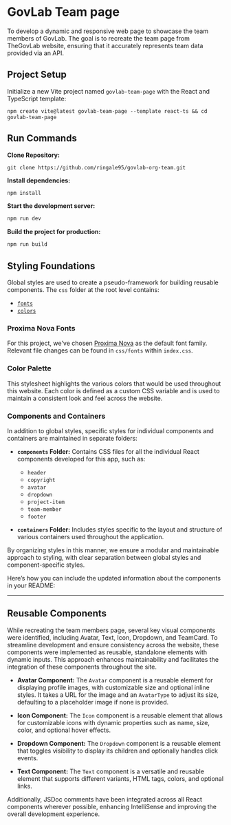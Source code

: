 # GovLab Team page

To develop a dynamic and responsive web page to showcase the team members of GovLab. The goal is to recreate the team page from TheGovLab website, ensuring that it accurately represents team data provided via an API.

## Project Setup

Initialize a new Vite project named `govlab-team-page` with the React and TypeScript template:

```
npm create vite@latest govlab-team-page --template react-ts && cd govlab-team-page
```


## Run Commands

**Clone Repository:**
```
git clone https://github.com/ringale95/govlab-org-team.git 
```

**Install dependencies:**
  ```bash
  npm install
  ```

**Start the development server:**
  ```bash
  npm run dev
  ```

**Build the project for production:**
  ```bash
  npm run build
  ```


## Styling Foundations

Global styles are used to create a pseudo-framework for building reusable components. The `css` folder at the root level contains:

- [`fonts`](./src/css/fonts/index.css)
- [`colors`](./src/css/colors/index.css)

### Proxima Nova Fonts

For this project, we've chosen [Proxima Nova](https://online-fonts.com/fonts/proxima-nova) as the default font family. Relevant file changes can be found in `css/fonts` within `index.css`.

### Color Palette

This stylesheet highlights the various colors that would be used throughout this website. Each color is defined as a custom CSS variable and is used to maintain a consistent look and feel across the website.

### Components and Containers

In addition to global styles, specific styles for individual components and containers are maintained in separate folders:

- **`components` Folder:** Contains CSS files for all the individual React components developed for this app, such as:
  - `header`
  - `copyright`
  - `avatar`
  - `dropdown`
  - `project-item`
  - `team-member`
  - `footer`

- **`containers` Folder:** Includes styles specific to the layout and structure of various containers used throughout the application.

By organizing styles in this manner, we ensure a modular and maintainable approach to styling, with clear separation between global styles and component-specific styles.

Here’s how you can include the updated information about the components in your README:

---

## Reusable Components

While recreating the team members page, several key visual components were identified, including Avatar, Text, Icon, Dropdown, and TeamCard. To streamline development and ensure consistency across the website, these components were implemented as reusable, standalone elements with dynamic inputs. This approach enhances maintainability and facilitates the integration of these components throughout the site.

- **Avatar Component:** The `Avatar` component is a reusable element for displaying profile images, with customizable size and optional inline styles. It takes a URL for the image and an `AvatarType` to adjust its size, defaulting to a placeholder image if none is provided.

- **Icon Component:** The `Icon` component is a reusable element that allows for customizable icons with dynamic properties such as name, size, color, and optional hover effects.

- **Dropdown Component:** The `Dropdown` component is a reusable element that toggles visibility to display its children and optionally handles click events.

- **Text Component:** The `Text` component is a versatile and reusable element that supports different variants, HTML tags, colors, and optional links.

Additionally, JSDoc comments have been integrated across all React components wherever possible, enhancing IntelliSense and improving the overall development experience.


